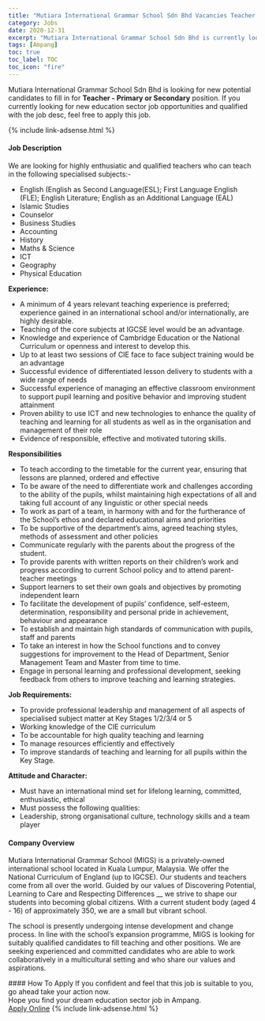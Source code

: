 ```yaml
---
title: "Mutiara International Grammar School Sdn Bhd Vacancies Teacher - Primary or Secondary" 
category: Jobs 
date: 2020-12-31 
excerpt: "Mutiara International Grammar School Sdn Bhd is currently looking for suitable person to fill in the Teacher - Primary or Secondary which positioned at Ampang" 
tags: [Ampang] 
toc: true 
toc_label: TOC 
toc_icon: "fire" 
--- 
```


<p>Mutiara International Grammar School Sdn Bhd is looking for new potential candidates to fill in for <b>Teacher - Primary or Secondary</b> position. If you currently looking for new education sector job opportunities and qualified with the job desc, feel free to apply this job.
</p>{% include link-adsense.html %} 
 <div><div><div><h4>Job Description</h4></div></div><div><div><span><div><p>We are looking for highly enthusiatic and qualified teachers who can teach in the following specialised subjects:-</p><ul><li>English (English as Second Language(ESL); First Language English (FLE); English Literature; English as&#160;an Additional Language (EAL)</li><li>Islamic Studies</li><li>Counselor</li><li>Business Studies</li><li>Accounting&#160;&#160;</li><li>History</li><li>Maths &amp; Science</li><li>ICT</li><li>Geography</li><li>Physical Education</li></ul><p><strong>Experience:</strong></p><ul><li>A minimum of 4 years relevant teaching experience is preferred; experience gained in an international school and/or internationally, are highly desirable.</li><li>Teaching of the core subjects at IGCSE level would be an advantage.</li><li>Knowledge and experience of Cambridge Education or the National Curriculum or openness and interest to develop this.</li><li>Up to at least two sessions of CIE face to face subject training would be an advantage</li><li>Successful evidence of differentiated lesson delivery to students with a wide range of needs</li><li>Successful experience of managing an effective classroom environment to support pupil learning and positive behavior and improving student attainment</li><li>Proven ability to use ICT and new technologies to enhance the quality of teaching and learning for all students as well as in the organisation and management of their role</li><li>Evidence of responsible, effective and motivated tutoring skills.</li></ul><p><strong>Responsibilities</strong></p><ul><li>To teach according to the timetable for the current year, ensuring that lessons are planned, ordered and effective</li><li>To be aware of the need to differentiate work and challenges according to the ability of the pupils, whilst maintaining high expectations of all and taking full account of any linguistic or other special needs</li><li>To work as part of a team, in harmony with and for the furtherance of the School&#8217;s ethos and declared educational aims and priorities</li><li>To be supportive of the department&#8217;s aims, agreed teaching styles, methods of assessment and other policies</li><li>Communicate regularly with the parents about the progress of the student.</li><li>To provide parents with written reports on their children&#8217;s work and progress according to current School policy and to attend parent-teacher meetings</li><li>Support learners to set their own goals and objectives by promoting independent learn</li><li>To facilitate the development of pupils&#8217; confidence, self-esteem, determination, responsibility and personal pride in achievement, behaviour and appearance</li><li>To establish and maintain high standards of communication with pupils, staff and parents</li><li>To take an interest in how the School functions and to convey suggestions for improvement to the Head of Department, Senior Management Team and Master from time to time.</li><li>Engage in personal learning and professional development, seeking feedback from others to improve teaching and learning strategies.</li></ul><p><strong>Job Requirements:</strong></p><ul><li>To provide professional leadership and management of all aspects of specialised subject matter at Key Stages 1/2/3/4 or 5&#160;</li><li>Working knowledge of the CIE curriculum</li><li>To be accountable for high quality teaching and learning</li><li>To manage resources efficiently and effectively</li><li>To improve standards of teaching and learning for all pupils within the Key Stage.</li></ul><p><strong>Attitude and Character:</strong></p><ul><li>Must have an international mind set for lifelong learning, committed, enthusiastic, ethical&#160;</li><li>Must possess the following qualities:</li><li>Leadership, strong organisational culture, technology skills and a team player</li></ul></div></span></div></div></div> 
<div><div><div><h4>Company Overview</h4></div></div><div><div><span><div><p>Mutiara International Grammar School (MIGS)&#160;is a privately-owned international school located in Kuala Lumpur, Malaysia. We offer the National Curriculum of England (up to IGCSE). Our students and teachers come from all over the world. Guided by our values of Discovering Potential, Learning to Care and Respecting Differences __ we strive to shape our students into becoming global citizens. With a current student body (aged 4 - 16) of approximately 350, we are a small but vibrant school.&#160;</p><p>The school is presently undergoing intense development and change process. In line with the school&#8217;s expansion programme, MIGS is looking for suitably qualified candidates to fill teaching and other positions. We are seeking experienced and committed candidates who are able to work collaboratively in a multicultural setting and who share our values and aspirations.&#160;</p></div></span></div></div></div> 
#### How To Apply 
If you confident and feel that this job is suitable to you, go ahead take your action now. <br/> 
Hope you find your dream education sector job in Ampang. <br/> 
<a href="https://www.jobstreet.com.my/en/job/teacher-primary-or-secondary-4452499?jobId=jobstreet-my-job-4452499&sectionRank=5&token=0~ee65aeea-ed27-4edf-bed3-26f889517ae3&fr=SRP%20View%20In%20New%20Ta" class="btn btn--info" target="_blank" rel="nofollow noopenner">Apply Online</a> 
{% include link-adsense.html %} 